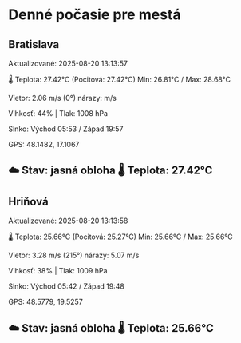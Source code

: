 ﻿# Denné počasie pre mestá

## Bratislava
Aktualizované: 2025-08-20 13:13:57

🌡️ Teplota: 27.42°C 
(Pocitová: 27.42°C)
Min: 26.81°C / Max: 28.68°C

Vietor: 2.06 m/s    (0°) 
nárazy:  m/s

Vlhkosť: 44% | Tlak: 1008 hPa

Slnko: Východ 05:53 / Západ 19:57

GPS: 48.1482, 17.1067

☁️ Stav: jasná obloha        🌡️ Teplota: 27.42°C
---

## Hriňová
Aktualizované: 2025-08-20 13:13:58

🌡️ Teplota: 25.66°C 
(Pocitová: 25.27°C)
Min: 25.66°C / Max: 25.66°C

Vietor: 3.28 m/s (215°)
nárazy: 5.07 m/s

Vlhkosť: 38% | Tlak: 1009 hPa

Slnko: Východ 05:42 / Západ 19:48

GPS: 48.5779, 19.5257

☁️ Stav: jasná obloha        🌡️ Teplota: 25.66°C
---
